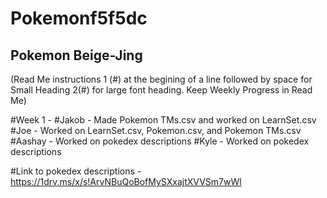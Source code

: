 # Pokemonf5f5dc

## Pokemon Beige-Jing


(Read Me instructions 1 (#) at the begining of a line followed by space for Small Heading 2(#) for large font heading. Keep Weekly Progress in Read Me)

#Week 1 - 
#Jakob - Made Pokemon TMs.csv and worked on LearnSet.csv
#Joe - Worked on LearnSet.csv, Pokemon.csv, and Pokemon TMs.csv
#Aashay - Worked on pokedex descriptions
#Kyle - Worked on pokedex descriptions

#Link to pokedex descriptions - https://1drv.ms/x/s!ArvNBuQoBofMySXxajtXVVSm7wWl

